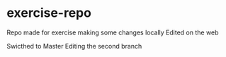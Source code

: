 # exercise-repo

Repo made for exercise
making some changes locally
Edited on the web

Swicthed to Master
Editing the second branch
